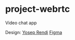 # project-webrtc
Video chat app

Design: [Yosep Rendi](https://www.figma.com/@yoseprendi) [Figma](https://www.figma.com/community/file/1133694020756461030/video-call-apps)
